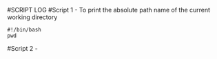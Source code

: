 #SCRIPT LOG 
#Script 1 - To print the absolute path name of the current working directory 

	#!/bin/bash 
	pwd

#Script 2 -
	
